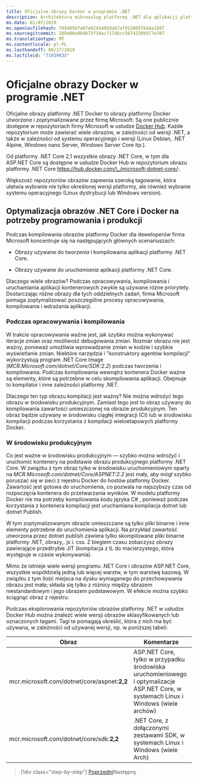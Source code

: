 ```yaml
---
title: Oficjalne obrazy Docker w programie .NET
description: Architektura mikrousług platformy .NET dla aplikacji platformy .NET w kontenerze | Oficjalne obrazy platformy Docker .NET
ms.date: 01/07/2019
ms.openlocfilehash: 749485bfe07e0245493da67af915805f644a1897
ms.sourcegitcommit: 289e06e904b72f34ac717dbcc5074239b977e707
ms.translationtype: MT
ms.contentlocale: pl-PL
ms.lasthandoff: 09/17/2019
ms.locfileid: "71039635"
---
```

# <a name="official-net-docker-images"></a>Oficjalne obrazy Docker w programie .NET

Oficjalne obrazy platformy .NET Docker to obrazy platformy Docker utworzone i zoptymalizowane przez firmę Microsoft. Są one publicznie dostępne w repozytoriach firmy Microsoft w usłudze [Docker Hub](https://hub.docker.com/u/microsoft/). Każde repozytorium może zawierać wiele obrazów, w zależności od wersji .NET, a także w zależności od systemu operacyjnego i wersji (Linux Debian, .NET Alpine, Windows nano Server, Windows Server Core itp.).

Od platformy .NET Core 2,1 wszystkie obrazy .NET Core, w tym dla ASP.NET Core są dostępne w usłudze Docker Hub w repozytorium obrazu platformy .NET Core <https://hub.docker.com/\_/microsoft-dotnet-core/>:.

Większość repozytoriów obrazów zapewnia szeroką tagowanie, która ułatwia wybranie nie tylko określonej wersji platformy, ale również wybranie systemu operacyjnego (Linux dystrybucji lub Windows version).

## <a name="net-core-and-docker-image-optimizations-for-development-versus-production"></a>Optymalizacja obrazów .NET Core i Docker na potrzeby programowania i produkcji

Podczas kompilowania obrazów platformy Docker dla deweloperów firma Microsoft koncentruje się na następujących głównych scenariuszach:

- Obrazy używane do *tworzenia* i kompilowania aplikacji platformy .NET Core.

- Obrazy używane do *uruchamiania* aplikacji platformy .NET Core.

Dlaczego wiele obrazów? Podczas opracowywania, kompilowania i uruchamiania aplikacji kontenerowych zwykle są używane różne priorytety. Dostarczając różne obrazy dla tych oddzielnych zadań, firma Microsoft pomaga zoptymalizować poszczególne procesy opracowywania, kompilowania i wdrażania aplikacji.

### <a name="during-development-and-build"></a>Podczas opracowywania i kompilowania

W trakcie opracowywania ważne jest, jak szybko można wykonywać iteracje zmian oraz możliwość debugowania zmian. Rozmiar obrazu nie jest ważny, ponieważ umożliwia wprowadzanie zmian w kodzie i szybkie wyświetlanie zmian. Niektóre narzędzia i "konstruktory agentów kompilacji" wykorzystują program .NET Core Image (*MCR.Microsoft.com/dotnet/Core/SDK:2.2*) podczas tworzenia i kompilowania. Podczas kompilowania wewnątrz kontenera Docker ważne są elementy, które są potrzebne w celu skompilowania aplikacji. Obejmuje to kompilator i inne zależności platformy .NET.

Dlaczego ten typ obrazu kompilacji jest ważny? Nie można wdrożyć tego obrazu w środowisku produkcyjnym. Zamiast tego jest to obraz używany do kompilowania zawartości umieszczonej na obrazie produkcyjnym. Ten obraz będzie używany w środowisku ciągłej integracji (CI) lub w środowisku kompilacji podczas korzystania z kompilacji wieloetapowych platformy Docker.

### <a name="in-production"></a>W środowisku produkcyjnym

Co jest ważne w środowisku produkcyjnym — szybko można wdrożyć i uruchomić kontenery na podstawie obrazu produkcyjnego platformy .NET Core. W związku z tym obraz tylko w środowisku uruchomieniowym oparty na *MCR.Microsoft.com/dotnet/Core/ASPNET:2.2* jest mały, aby mógł szybko poruszać się w sieci z rejestru Docker do hostów platformy Docker. Zawartość jest gotowa do uruchomienia, co pozwala na najszybszy czas od rozpoczęcia kontenera do przetwarzania wyników. W modelu platformy Docker nie ma potrzeby kompilowania kodu języka C\# , ponieważ podczas korzystania z kontenera kompilacji jest uruchamiana kompilacja dotnet lub dotnet Publish.

W tym zoptymalizowanym obrazie umieszczane są tylko pliki binarne i inne elementy potrzebne do uruchomienia aplikacji. Na przykład zawartość utworzona przez dotnet publish zawiera tylko skompilowane pliki binarne platformy .NET, obrazy,. js i. css. Z biegiem czasu zobaczysz obrazy zawierające przedtrybie JIT (kompilacja z IL do macierzystego, która występuje w czasie wykonywania).

Mimo że istnieje wiele wersji programu .NET Core i obrazów ASP.NET Core, wszystkie współdzielą jedną lub więcej warstw, w tym warstwę bazową. W związku z tym ilość miejsca na dysku wymaganego do przechowywania obrazu jest mała; składa się tylko z różnicy między obrazem niestandardowym i jego obrazem podstawowym. W efekcie można szybko ściągnąć obraz z rejestru.

Podczas eksplorowania repozytoriów obrazów platformy .NET w usłudze Docker Hub można znaleźć wiele wersji obrazów sklasyfikowanych lub oznaczonych tagami. Tagi te pomagają określić, która z nich ma być używana, w zależności od używanej wersji, np. w poniższej tabeli:

| Obraz | Komentarze |
|-------|----------|
| mcr.microsoft.com/dotnet/core/aspnet:**2,2** | ASP.NET Core, tylko w przypadku środowiska uruchomieniowego i optymalizacje ASP.NET Core, w systemach Linux i Windows (wiele archów) |
| mcr.microsoft.com/dotnet/core/sdk:**2,2** | .NET Core, z dołączonymi zestawami SDK, w systemach Linux i Windows (wiele Arch) |

> [!div class="step-by-step"]
> [Poprzedni](net-container-os-targets.md)Następny
> [](../architect-microservice-container-applications/index.md)
